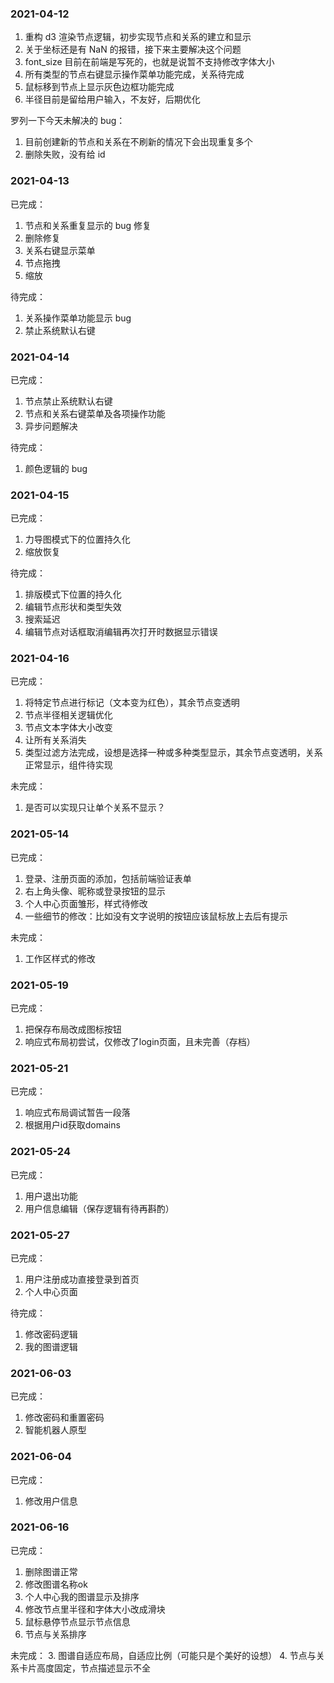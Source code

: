 ### 2021-04-12

1. 重构 d3 渲染节点逻辑，初步实现节点和关系的建立和显示
2. 关于坐标还是有 NaN 的报错，接下来主要解决这个问题
3. font_size 目前在前端是写死的，也就是说暂不支持修改字体大小
4. 所有类型的节点右键显示操作菜单功能完成，关系待完成
5. 鼠标移到节点上显示灰色边框功能完成
6. 半径目前是留给用户输入，不友好，后期优化

罗列一下今天未解决的 bug：

1. 目前创建新的节点和关系在不刷新的情况下会出现重复多个
2. 删除失败，没有给 id



### 2021-04-13

已完成：

1. 节点和关系重复显示的 bug 修复
2. 删除修复
3. 关系右键显示菜单
4. 节点拖拽
5. 缩放



待完成：

1. 关系操作菜单功能显示 bug
2. 禁止系统默认右键





### 2021-04-14

已完成：

1. 节点禁止系统默认右键
2. 节点和关系右键菜单及各项操作功能
3. 异步问题解决



待完成：

1. 颜色逻辑的 bug





### 2021-04-15

已完成：

1. 力导图模式下的位置持久化
2. 缩放恢复



待完成：

1. 排版模式下位置的持久化
2. 编辑节点形状和类型失效
3. 搜索延迟
4. 编辑节点对话框取消编辑再次打开时数据显示错误





### 2021-04-16

已完成：

1. 将特定节点进行标记（文本变为红色），其余节点变透明
2. 节点半径相关逻辑优化
3. 节点文本字体大小改变
4. 让所有关系消失
5. 类型过滤方法完成，设想是选择一种或多种类型显示，其余节点变透明，关系正常显示，组件待实现



未完成：

1. 是否可以实现只让单个关系不显示？

### 2021-05-14

已完成：
1. 登录、注册页面的添加，包括前端验证表单
2. 右上角头像、昵称或登录按钮的显示
3. 个人中心页面雏形，样式待修改
4. 一些细节的修改：比如没有文字说明的按钮应该鼠标放上去后有提示

未完成：
1. 工作区样式的修改

### 2021-05-19
已完成：
1. 把保存布局改成图标按钮
2. 响应式布局初尝试，仅修改了login页面，且未完善（存档）


### 2021-05-21
已完成：
1. 响应式布局调试暂告一段落
2. 根据用户id获取domains


### 2021-05-24
已完成：
1. 用户退出功能
2. 用户信息编辑（保存逻辑有待再斟酌）

### 2021-05-27
已完成：
1. 用户注册成功直接登录到首页
2. 个人中心页面

待完成：
1. 修改密码逻辑
2. 我的图谱逻辑

### 2021-06-03

已完成：

1. 修改密码和重置密码
2. 智能机器人原型

### 2021-06-04

已完成：

1. 修改用户信息

### 2021-06-16
已完成：
1. 删除图谱正常
2. 修改图谱名称ok
3. 个人中心我的图谱显示及排序
4. 修改节点里半径和字体大小改成滑块
5. 鼠标悬停节点显示节点信息
6. 节点与关系排序

未完成：
3. 图谱自适应布局，自适应比例（可能只是个美好的设想）
4. 节点与关系卡片高度固定，节点描述显示不全
